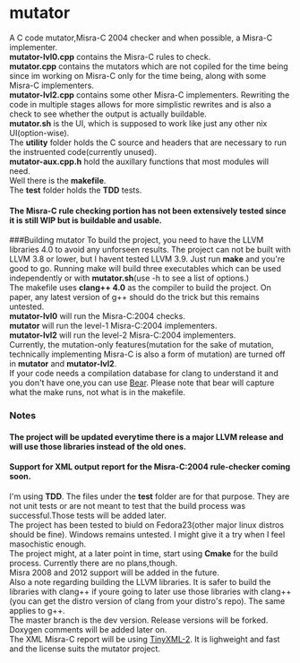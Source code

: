 # mutator

A C code mutator,Misra-C 2004 checker and when possible, a Misra-C implementer.<br/>
**mutator-lvl0.cpp** contains the Misra-C rules to check.<br/>
**mutator.cpp** contains the mutators which are not copiled for the time being since im working on Misra-C only for the time being, along with some Misra-C implementers.<br/>
**mutator-lvl2.cpp** contains some other Misra-C implementers. Rewriting the code in multiple stages allows for more simplistic rewrites and is also a check to see whether the output is actually buildable.<br/>
**mutator.sh** is the UI, which is supposed to work like just any other nix UI(option-wise).<br/>
The **utility** folder holds the C source and headers that are necessary to run the instruented code(currently unused).<br/>
**mutator-aux.cpp.h** hold the auxillary functions that most modules will need.<br/>
Well there is the **makefile**.<br/>
The **test** folder holds the **TDD** tests.<br/>
#### **The Misra-C rule checking portion has not been extensively tested since it is still WIP but is buildable and usable.**<br/>

###Building mutator
To build the project, you need to have the LLVM libraries 4.0 to avoid any unforseen results. The project can not be built with LLVM 3.8 or lower, but I havent tested LLVM 3.9. Just run **make** and you're good to go. Running make will build three executables which can be used independently or with **mutator.sh**(use -h to see a list of options.)<br/>
The makefile uses **clang++ 4.0** as the compiler to build the project. On paper, any latest version of g++ should do the trick but this remains untested.<br/>
**mutator-lvl0** will run the Misra-C:2004 checks.<br/>
**mutator** will run the level-1 Misra-C:2004 implementers.<br/>
**mutator-lvl2** will run the level-2 Misra-C:2004 implementers.<br/>
Currently, the mutation-only features(mutation for the sake of mutation, technically implementing Misra-C is also a form of mutation) are turned off in **mutator** and **mutator-lvl2**.<br/>
If your code needs a compilation database for clang to understand it and you don't have one,you can use [Bear](https://github.com/rizsotto/Bear). Please note that bear will capture what the make runs, not what is in the makefile.<br/>

### Notes
#### **The project will be updated everytime there is a major LLVM release and will use those libraries instead of the old ones.**
#### **Support for XML output report for the Misra-C:2004 rule-checker coming soon.**
I'm using **TDD**. The files under the **test** folder are for that purpose. They are not unit tests or are not meant to test that the build process was successful.Those tests will be added later.<br/>
The project has been tested to biuld on Fedora23(other major linux distros should be fine). Windows remains untested. I might give it a try when I feel masochistic enough.<br/>
The project might, at a later point in time, start using **Cmake** for the build process. Currently there are no plans,though.<br/>
Misra 2008 and 2012 support will be added in the future.<br/>
Also a note regarding building the LLVM libraries. It is safer to build the libraries with clang++ if youre going to later use those libraries with clang++(you can get the distro version of clang from your distro's repo). The same applies to g++.<br/>
The master branch is the dev version. Release versions will be forked.<br/>
Doxygen comments will be added later on.<br/>
The XML Misra-C report will be using [TinyXML-2](https://github.com/leethomason/tinyxml2). It is lighweight and fast and the license suits the mutator project.<br/>
